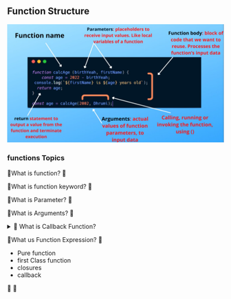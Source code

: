 ## Function Structure 

![Structure](structure.png)

### functions Topics

🔶What is function?
🔷 

🔶What is function keyword?
🔷 

🔶What is Parameter?
🔷 

🔶What is Arguments?
🔷 


<details>
<summary>🔶 What is Callback Function?</summary>
🔷 When a Function **takes a function as a parameter** and **that function called inside the function**, then it is called callback function.
</details>

🔶What us Function Expression?
🔷 

* Pure function
* first Class function
* closures
* callback

🔶
🔷 